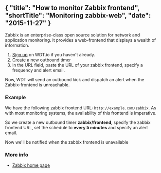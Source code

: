 {
  "title": "How to monitor Zabbix frontend",
  "shortTitle": "Monitoring zabbix-web",
  "date": "2015-11-27"
}
---
Zabbix is an enterprise-class open source solution for network and application monitoring.  It provides a web-frontend that displays a wealth of information.

1. [Sign up](https://wdt.io/signup) on WDT.io if you haven't already.
2. [Create](outbound_timer.html) a new outbound timer
3. In the URL field, paste the URL of your zabbix frontend, specify a frequency and alert email.

Now, WDT will send an outbound kick and dispatch an alert when the Zabbix-frontend is unreachable.

### Example

We have the following zabbix frontend URL: ```http://example.com/zabbix```.  As with most monitoring systems, the availability of this frontend is imperative.

So we create a new outbound timer **zabbix/frontend**, specify the zabbix frontend URL, set the schedule to **every 5 minutes** and specify an alert email.

Now we'll be notified when the zabbix frontend is unavailable

### More info

- [Zabbix home page](http://zabbix.com)

